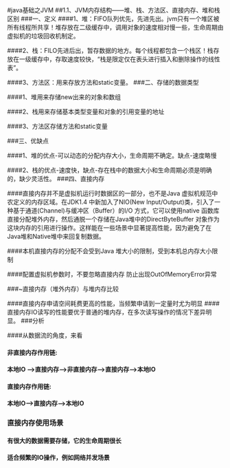 #java基础之JVM
##1.1、JVM内存结构——堆、栈、方法区、直接内存、堆和栈区别
###一、定义
####1、堆：FIFO队列优先，先进先出。jvm只有一个堆区被所有线程所共享！堆存放在二级缓存中，调用对象的速度相对慢一些，生命周期由虚拟机的垃圾回收机制定。

####2、栈：FILO先进后出，暂存数据的地方。每个线程都包含一个栈区！栈存放在一级缓存中，存取速度较快，“栈是限定仅在表头进行插入和删除操作的线性表”。

####3、方法区：用来存放方法和static变量。
###二、存储的数据类型

####1、堆用来存储new出来的对象和数组

####2、栈用来存储基本类型变量和对象的引用变量的地址

####3、方法区存储方法和static变量

###三、优缺点

####1、堆的优点-可以动态的分配内存大小，生命周期不确定。缺点-速度略慢

####2、栈的优点-速度快，缺点-存在栈中的数据大小和生命周期必须是明确的，缺少灵活性。
###四、直接内存

####直接内存并不是虚拟机运行时数据区的一部分，也不是Java 虚拟机规范中农定义的内存区域。在JDK1.4 中新加入了NIO(New Input/Output)类，引入了一种基于通道(Channel)与缓冲区（Buffer）的I/O 方式，它可以使用native 函数库直接分配堆外内存，然后通脱一个存储在Java堆中的DirectByteBuffer 对象作为这块内存的引用进行操作。这样能在一些场景中显著提高性能，因为避免了在Java堆和Native堆中来回复制数据。

####本机直接内存的分配不会受到Java 堆大小的限制，受到本机总内存大小限制

####配置虚拟机参数时，不要忽略直接内存 防止出现OutOfMemoryError异常

###~直接内存（堆外内存）与堆内存比较

####直接内存申请空间耗费更高的性能，当频繁申请到一定量时尤为明显
####直接内存IO读写的性能要优于普通的堆内存，在多次读写操作的情况下差异明显。
###分析

####从数据流的角度，来看

####  非直接内存作用链: 
####  本地IO –>直接内存–>非直接内存–>直接内存–>本地IO 
####  直接内存作用链: 
####  本地IO–>直接内存–>本地IO

###   直接内存使用场景

####  有很大的数据需要存储，它的生命周期很长
####  适合频繁的IO操作，例如网络并发场景